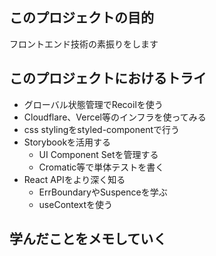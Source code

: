 ## このプロジェクトの目的

フロントエンド技術の素振りをします

## このプロジェクトにおけるトライ

- グローバル状態管理でRecoilを使う
- Cloudflare、Vercel等のインフラを使ってみる
- css stylingをstyled-componentで行う
- Storybookを活用する
    - UI Component Setを管理する
    - Cromatic等で単体テストを書く
- React APIをより深く知る
    - ErrBoundaryやSuspenceを学ぶ
    - useContextを使う

## 学んだことをメモしていく

